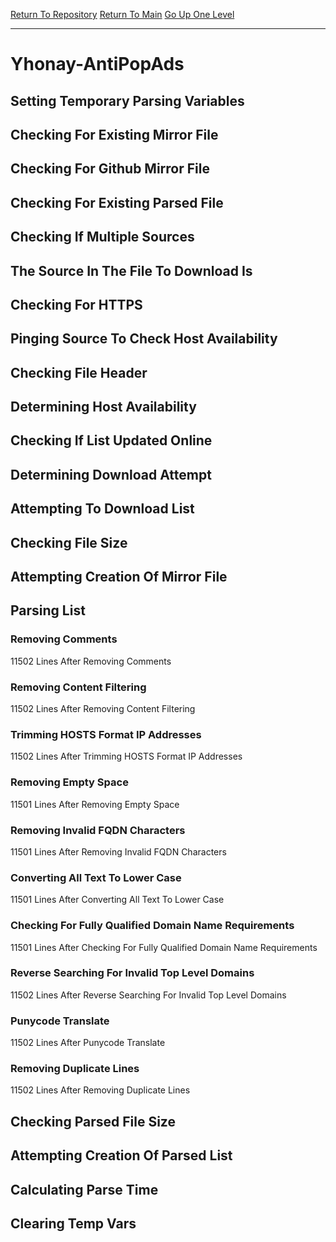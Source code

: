 [Return To Repository](https://github.com/deathbybandaid/piholeparser/)
[Return To Main](https://github.com/deathbybandaid/piholeparser/blob/master/RecentRunLogs/Mainlog.md)
[Go Up One Level](https://github.com/deathbybandaid/piholeparser/blob/master/RecentRunLogs/TopLevelScripts/30-Processing-External-Blacklists.md)
____________________________________
# Yhonay-AntiPopAds
## Setting Temporary Parsing Variables
## Checking For Existing Mirror File
## Checking For Github Mirror File
## Checking For Existing Parsed File
## Checking If Multiple Sources
## The Source In The File To Download Is
## Checking For HTTPS
## Pinging Source To Check Host Availability
## Checking File Header
## Determining Host Availability
## Checking If List Updated Online
## Determining Download Attempt
## Attempting To Download List
## Checking File Size
## Attempting Creation Of Mirror File
## Parsing List
### Removing Comments
11502 Lines After Removing Comments
### Removing Content Filtering
11502 Lines After Removing Content Filtering
### Trimming HOSTS Format IP Addresses
11502 Lines After Trimming HOSTS Format IP Addresses
### Removing Empty Space
11501 Lines After Removing Empty Space
### Removing Invalid FQDN Characters
11501 Lines After Removing Invalid FQDN Characters
### Converting All Text To Lower Case
11501 Lines After Converting All Text To Lower Case
### Checking For Fully Qualified Domain Name Requirements
11501 Lines After Checking For Fully Qualified Domain Name Requirements
### Reverse Searching For Invalid Top Level Domains
11502 Lines After Reverse Searching For Invalid Top Level Domains
### Punycode Translate
11502 Lines After Punycode Translate
### Removing Duplicate Lines
11502 Lines After Removing Duplicate Lines
## Checking Parsed File Size
## Attempting Creation Of Parsed List
## Calculating Parse Time
## Clearing Temp Vars
